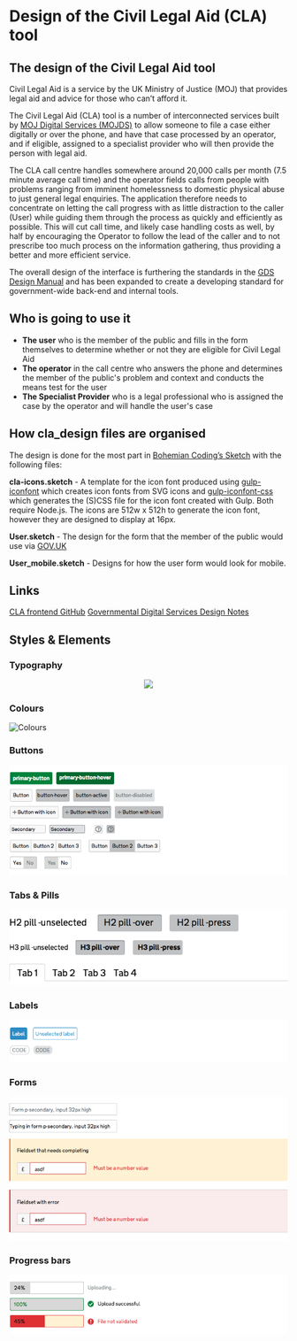 Design of the Civil Legal Aid (CLA) tool
==========

## The design of the Civil Legal Aid tool

Civil Legal Aid is a service by the UK Ministry of Justice (MOJ) that provides legal aid and advice for those who can’t afford it.

The Civil Legal Aid (CLA) tool is a number of interconnected services built by [MOJ Digital Services (MOJDS)](https://mojdigital.blog.gov.uk) to allow someone to file a case either digitally or over the phone, and have that case processed by an operator, and if eligible, assigned to a specialist provider who will then provide the person with legal aid.

The CLA call centre handles somewhere around 20,000 calls per month (7.5 minute average call time) and the operator fields calls from people with problems ranging from imminent homelessness to domestic physical abuse to just general legal enquiries. The application therefore needs to concentrate on letting the call progress with as little distraction to the caller (User) while guiding them through the process as quickly and efficiently as possible. This will cut call time, and likely case handling costs as well, by half by encouraging the Operator to follow the lead of the caller and to not prescribe too much process on the information gathering, thus providing a better and more efficient service.

The overall design of the interface is furthering the standards in the [GDS Design Manual](https://www.gov.uk/service-manual/designers) and has been expanded to create a developing standard for government-wide back-end and internal tools.

## Who is going to use it

* **The user** who is the member of the public and fills in the form themselves to determine whether or not they are eligible for Civil Legal Aid
* **The operator** in the call centre who answers the phone and determines the member of the public's problem and context and conducts the means test for the user
* **The Specialist Provider** who is a legal professional who is assigned the case by the operator and will handle the user's case

## How cla_design files are organised

The design is done for the most part in [Bohemian Coding’s Sketch](http://bohemiancoding.com/sketch) with the following files:

**cla-icons.sketch** - A template for the icon font produced using [gulp-iconfont](https://www.npmjs.org/package/gulp-iconfont) which creates icon fonts from SVG icons and [gulp-iconfont-css](https://www.npmjs.org/package/gulp-iconfont-css) which generates the (S)CSS file for the icon font created with Gulp. Both require Node.js. The icons are 512w x 512h to generate the icon font, however they are designed to display at 16px.

**User.sketch** - The design for the form that the member of the public would use via [GOV.UK](https://www.gov.uk)

**User_mobile.sketch** - Designs for how the user form would look for mobile.

## Links
[CLA frontend GitHub](https://github.com/ministryofjustice/cla_frontend)
[Governmental Digital Services Design Notes](https://designnotes.blog.gov.uk)

## Styles & Elements

### Typography
<p align="center">
  <img src="https://cloud.githubusercontent.com/assets/495102/4829414/f6058efe-5f86-11e4-81c0-8dfa9538031a.png" />
</p>

### Colours
![Colours](https://cloud.githubusercontent.com/assets/495102/4829534/be184d32-5f87-11e4-927d-1fb2068bf070.png)

### Buttons
![Buttons](https://raw.githubusercontent.com/ministryofjustice/cla_design/master/Operator-Provider/Buttons.png)

### Tabs & Pills
![Tabs & Pills](https://raw.githubusercontent.com/ministryofjustice/cla_design/master/Operator-Provider/Tabs&Pills.png)

### Labels
![Labels](https://raw.githubusercontent.com/ministryofjustice/cla_design/master/Operator-Provider/Labels.png)

### Forms
![Forms](https://raw.githubusercontent.com/ministryofjustice/cla_design/master/Operator-Provider//Forms.png)

### Progress bars
![Progress bars](https://raw.githubusercontent.com/ministryofjustice/cla_design/master/Operator-Provider/Progressbars.png)
